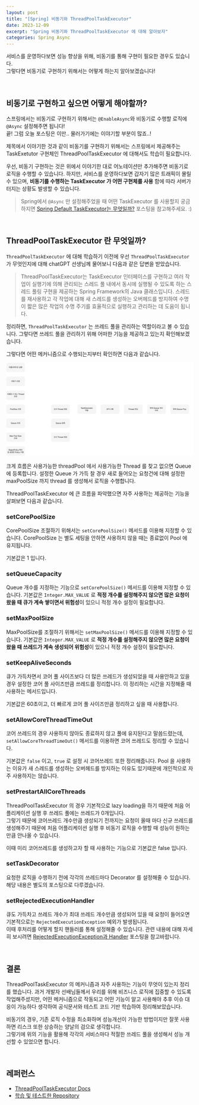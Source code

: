 ```yaml
---
layout: post
title: "[Spring] 비동기와 ThreadPoolTaskExecutor"
date: 2023-12-09
excerpt: "Spring 비동기와 ThreadPoolTaskExecutor 에 대해 알아보자"
categories: Spring Async
---
```


서비스를 운영하다보면 성능 향상을 위해, 비동기를 통해 구현이 필요한 경우도 있습니다. <br/>
그렇다면 비동기로 구현하기 위해서는 어떻게 하는지 알아보겠습니다!

<br/>

## 비동기로 구현하고 싶으면 어떻게 해야할까?

스프링에서는 비동기로 구현하기 위해서는 `@EnableAsync`와 비동기로 수행할 로직에 `@Async` 설정해주면 됩니다! <br/>
끝! 그럼 오늘 포스팅은 이만.. 물러가기에는 이야기할 부분이 많죠..! 

제목에서 이야기한 것과 같이 비동기를 구현하기 위해서는 스프링에서 제공해주는 TaskExetutor 구현체인 ThreadPoolTaskExecutor 에 대해서도 학습이 필요합니다.

우선, 비동기 구현하는 것은 위에서 이야기한 대로 어노테이션만 추가해주면 비동기로 로직을 수행할 수 있습니다.
하지만, 서비스를 운영하다보면 갑자기 많은 트래픽이 몰릴 수 있으며, **비동기를 수행하는 TaskExecutor 가 어떤 구현체를 사용** 함에 따라 서버가 터지는 상황도 발생할 수 있습니다.

> Spring에서 `@Async` 만 설정해주었을 때 어떤 TaskExecutor 를 사용할지 궁금하지면 [Spring Default TaskExecutor는 무엇일까?](https://wlroh.github.io/spring/2023/02/11/spring-async-default.html) 포스팅을 참고해주세요. :)


<br/>

## ThreadPoolTaskExecutor 란 무엇일까?

`ThreadPoolTaskExecutor` 에 대해 학습하기 이전에 우선 `ThreadPoolTaskExecutor` 가 무엇인지에 대해 chatGPT 선생님께 물어보니 다음과 같은 답변을 받았습니다.

> ThreadPoolTaskExecutor는 TaskExecutor 인터페이스를 구현하고 여러 작업이 실행기에 의해 관리되는 스레드 풀 내에서 동시에 실행될 수 있도록 하는 스레드 풀링 구현을 제공하는 Spring Framework의 Java 클래스입니다. 스레드를 재사용하고 각 작업에 대해 새 스레드를 생성하는 오버헤드를 방지하여 수명이 짧은 많은 작업의 수명 주기를 효율적으로 실행하고 관리하는 데 도움이 됩니다.

정리하면, `ThreadPoolTaskExecutor` 는 쓰레드 풀을 관리하는 역할이라고 볼 수 있습니다. 그렇다면 쓰레드 풀을 관리하기 위해 어떠한 기능을 제공하고 있는지 확인해보겠습니다.

그렇다면 어떤 메커니즘으로 수행되는지부터 확인하면 다음과 같습니다.

<div align=center>
  <img src="https://raw.githubusercontent.com/wlroh/wlroh.github.io/main/assets/images/spring-async/threadPoolTaskExecutor.png"/>
</div>

크게 흐름은 사용가능한 threadPool 에서 사용가능한 Thread 를 찾고 없으면 Queue 에 등록합니다. 설정한 Queue 가 가득 찰 경우 새로 들어오는 요청건에 대해 설정한 maxPoolSize 까지 thread 를 생성해서 로직을 수행합니다.

ThreadPoolTaskExecutor 에 큰 흐름을 파악했으면 자주 사용하는 제공하는 기능을 살펴보면 다음과 같습니다.

### setCorePoolSize

CorePoolSize 조절하기 위해서는 `setCorePoolSize()` 메서드를 이용해 지정할 수 있습니다. CorePoolSize 는 별도 세팅을 안하면 사용하지 않을 때는 종료없이 Pool 에 유지됩니다.

기본값은 1 입니다.

### setQueueCapacity

Queue 개수를 지정하는 기능으로 `setCorePoolSize()` 메서드를 이용해 지정할 수 있습니다. 기본값은 `Integer.MAX_VALUE` 로 **적정 개수를 설정해주지 않으면 많은 요청이 왔을 때 큐가 계속 쌓이면서 위험성**이 있으니 적정 개수 설정이 필요합니다.

### setMaxPoolSize

MaxPoolSize를 조절하기 위해서는 `setMaxPoolSize()` 메서드를 이용해 지정할 수 있습니다. 기본값은 `Integer.MAX_VALUE` 로 **적정 개수를 설정해주지 않으면 많은 요청이 왔을 때 쓰레드가 계속 생성되어 위험성**이 있으니 적정 개수 설정이 필요합니다.

### setKeepAliveSeconds

큐가 가득차면서 코어 풀 사이즈보다 더 많은 쓰레드가 생성되었을 때 사용안하고 있을 경우 설정한 코어 풀 사이즈만큼 쓰레드를 정리합니다. 이 정리하는 시간을 지정해줄 때 사용하는 메서드입니다.

기본값은 60초이고, 더 빠르게 코어 풀 사이즈만큼 정리하고 싶을 때 사용합니다.

### setAllowCoreThreadTimeOut

코어 쓰레드의 경우 사용하지 않아도 종료하지 않고 풀에 유지된다고 말씀드렸는데, `setAllowCoreThreadTimeOut()` 메서드를 이용하면 코어 쓰레드도 정리할 수 있습니다.

기본값은 `false` 이고, `true` 로 설정 시 코어쓰레드 또한 정리해줍니다. Pool 을 사용하는 이유가 새 스레드를 생성하는 오버헤드를 방지하는 이유도 있기때문에 개인적으로 자주 사용하지는 않습니다.

### setPrestartAllCoreThreads

ThreadPoolTaskExecutor 의 경우 기본적으로 lazy loading을 하기 때문에 처음 어플리케이션 실행 후 쓰레드 풀에는 쓰레드가 0개입니다. <br/>
그렇기 때문에 코어쓰레드 개수만큼 생성되기 전까지는 요청이 올때 마다 신규 쓰레드를 생성해주기 때문에 처음 어플리케이션 실행 후 비동기 로직을 수행할 때 성능이 원하는 만큼 안나올 수 있습니다.

이때 미리 코어쓰레드를 생성하고자 할 때 사용하는 기능으로 기본값은 false 입니다.

### setTaskDecorator

요청한 로직을 수행하기 전에 각각의 쓰레드마다 Decorator 를 설정해줄 수 있습니다. 해당 내용은 별도의 포스팅으로 다루겠습니다.

### setRejectedExecutionHandler

큐도 가득차고 쓰레드 개수가 최대 쓰레드 개수만큼 생성되어 있을 때 요청이 들어오면 기본적으로는 `RejectedExecutionException` 예외가 발생됩니다. <br/>
이때 후처리를 어떻게 할지 핸들러를 통해 설정해줄 수 있습니다. 관련 내용에 대해 자세히 보시려면 [RejectedExecutionException과 Handler](https://wlroh.github.io/async/spring/java/2023/12/23/spring-rejected-exception-handler.html) 포스팅을 참고바랍니다.

<br/>

## 결론

ThreadPoolTaskExecutor 의 메커니즘과 자주 사용하는 기능이 무엇이 있는지 정리를 했습니다. 과거 개발자 선배님들께서 우리를 위해 비즈니스 로직에 집중할 수 있도록 작업해주셨지만, 어떤 메커니즘으로 작동되고 어떤 기능이 알고 사용해야 추후 이슈 대응이 가능하다 생각하여 공식문서와 테스트 코드 기반 학습하여 정리해보았습니다.

비동기의 경우, 기존 로직 수정을 최소화하며 성능개선이 가능한 방법이지만 잘못 사용하면 리스크 또한 상승하는 양날의 검으로 생각합니다. <br/>
그렇기에 위의 기능을 활용해 각각의 서비스마다 적절한 쓰레드 풀을 생성해서 성능 개선할 수 있었으면 합니다.

<br/>

## 레퍼런스

- [ThreadPoolTaskExecutor Docs](https://docs.spring.io/spring-framework/docs/current/javadoc-api/org/springframework/scheduling/concurrent/ThreadPoolTaskExecutor.html)
- [학습 및 테스트한 Repository](https://github.com/wlroh/Spring-Async/blob/main/src/test/java/com/wlroh/async/threadtaskpoolexecutor/ThreadTaskPoolSizeTest.java)
